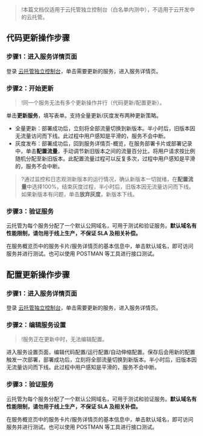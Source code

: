 

> !本篇文档仅适用于云托管独立控制台（白名单内测中），不适用于云开发中的云托管。

## 代码更新操作步骤

### 步骤1：进入服务详情页面

登录 [云托管独立控制台](https://console.cloud.tencent.com/tcbr)，单击需要更新的服务，进入服务详情页。

### 步骤2：开始更新

> !同一个服务无法有多个更新操作并行（代码更新/配置更新）。

单击**更新服务**，填写表单。支持全量更新/灰度发布两种更新策略。

- 全量更新：部署成功后，立刻将全部流量切换到新版本。半小时后，旧版本因无流量访问而下线。此过程中用户感知是平滑的，服务不会中断。
- 灰度发布：部署成功后，回到服务详情页-概览，在服务部署卡片或部署记录中，单击**配置流量**，手动调节新旧版本之间的流量百分比，将用户请求按比例随机分配至新旧版本。此配置流量过程可以反复多次，过程中用户感知是平滑的，服务不会中断。

>?通过监控和日志观测新版本的运行情况，确认新版本一切就绪，在**配置流量**中选择100%，结束灰度过程，半小时后，旧版本因无流量访问而下线。如果新版本有问题，单击**放弃灰度**，新版本下线。

### 步骤3：验证服务

云托管为每个服务分配了一个默认公网域名，可用于测试和验证服务。**默认域名有性能限制，请勿用于线上生产，不保证 SLA 及相关补偿。**

在服务概览页中的服务卡片/服务详情页的基本信息中，单击默认域名，即可访问服务并进行测试。也可以使用 POSTMAN 等工具进行接口测试。

## 配置更新操作步骤

### 步骤1：进入服务详情页面

登录 [云托管独立控制台](https://console.cloud.tencent.com/tcbr)，单击需要更新的服务，进入服务详情页。

### 步骤2：编辑服务设置

> !服务正在更新中时，无法编辑配置。

进入服务设置页面，编辑代码配置/运行配置/自动伸缩配置。保存后会用新的配置触发一次部署，部署成功后，立刻将全部流量切换到新版本。半小时后，旧版本因无流量访问而下线。此过程中用户感知是平滑的，服务不会中断。

### 步骤3：验证服务

云托管为每个服务分配了一个默认公网域名，可用于测试和验证服务。**默认域名有性能限制，请勿用于线上生产，不保证 SLA 及相关补偿。**

在服务概览页中的服务卡片/服务详情页的基本信息中，单击默认域名，即可访问服务并进行测试。也可以使用 POSTMAN 等工具进行接口测试。